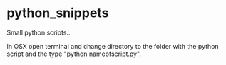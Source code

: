 # python_snippets
Small python scripts..

In OSX open terminal and change directory to the folder with the python script and the type "python nameofscript.py".

